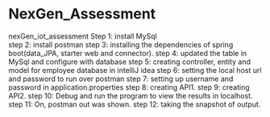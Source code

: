 # NexGen_Assessment
nexGen_iot_assessment
Step 1: install MySql<br>
step 2: install postman
step 3: installing the dependencies of spring boot(data_JPA, starter web and connector).
step 4: updated the table in MySql and configure with database
step 5: creating controller, entity and model for employee database in intelliJ idea
step 6: setting the local host url and password to run over postman
step 7: setting up username and password in application.properties
step 8: creating API1.
step 9: creating API2.
step 10: Debug and run the program to view the results in localhost.
step 11: On, postman out was shown.
step 12: taking the snapshot of output.

